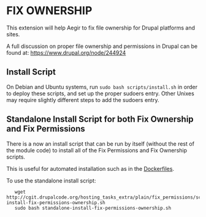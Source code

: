 FIX OWNERSHIP
=============

This extension will help Aegir to fix file ownership for Drupal platforms and
sites.

A full discussion on proper file ownership and permissions in Drupal can be
found at: https://www.drupal.org/node/244924

## Install Script

On Debian and Ubuntu systems, run `sudo bash scripts/install.sh` in order to
deploy these scripts, and set up the proper sudoers entry. Other Unixes may
require slightly different steps to add the sudoers entry.

## Standalone Install Script for both Fix Ownership and Fix Permissions

There is a now an install script that can be run by itself (without the rest of the module code) to install all of the Fix Permissions and Fix Ownership scripts.

This is useful for automated installation such as in the [Dockerfiles](https://github.com/aegir-project/dockerfiles).

To use the standalone install script:

       wget http://cgit.drupalcode.org/hosting_tasks_extra/plain/fix_permissions/scripts/standalone-install-fix-permissions-ownership.sh
       sudo bash standalone-install-fix-permissions-ownership.sh
